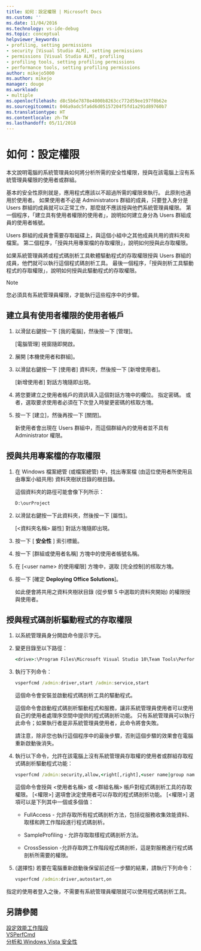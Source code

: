 ```yaml
---
title: 如何︰設定權限 | Microsoft Docs
ms.custom: ''
ms.date: 11/04/2016
ms.technology: vs-ide-debug
ms.topic: conceptual
helpviewer_keywords:
- profiling, setting permissions
- security [Visual Studio ALM], setting permissions
- permissions [Visual Studio ALM], profiling
- profiling tools, setting profiling permissions
- performance tools, setting profiling permissions
author: mikejo5000
ms.author: mikejo
manager: douge
ms.workload:
- multiple
ms.openlocfilehash: d8c5b6e7878e4000b8263cc772d59ee197f0b62e
ms.sourcegitcommit: 046a9adc5fa6d6d05157204f5fd1a291d89760b7
ms.translationtype: HT
ms.contentlocale: zh-TW
ms.lasthandoff: 05/11/2018
---
```

# <a name="how-to-set-permissions"></a>如何：設定權限

本文說明電腦的系統管理員如何將分析所需的安全性權限，授與在該電腦上沒有系統管理員權限的使用者或群組。

基本的安全性原則就是，應用程式應該以不超過所需的權限來執行。 此原則也適用於使用者。 如果使用者不必是 Administrators 群組的成員，只要登入身分是 Users 群組的成員就可以正常工作，那麼就不應該授與他們系統管理員權限。 第一個程序，「建立具有使用者權限的使用者」，說明如何建立身分為 Users 群組成員的使用者帳號。

Users 群組的成員會需要存取磁碟上，與這個小組中之其他成員共用的資料夾和檔案。 第二個程序，「授與共用專案檔的存取權限」，說明如何授與此存取權限。

如果系統管理員將或程式碼剖析工具軟體驅動程式的存取權限授與 Users 群組的成員，他們就可以執行這個程式碼剖析工具。 最後一個程序，「授與剖析工具驅動程式的存取權限」，說明如何授與此驅動程式的存取權限。

> [!NOTE]
> 您必須具有系統管理員權限，才能執行這些程序中的步驟。

## <a name="to-create-a-user-account-that-has-user-permissions"></a>建立具有使用者權限的使用者帳戶

1. 以滑鼠右鍵按一下 [我的電腦]，然後按一下 [管理]。

     [電腦管理] 視窗隨即開啟。

2. 展開 [本機使用者和群組]。

3. 以滑鼠右鍵按一下 [使用者] 資料夾，然後按一下 [新增使用者]。

     [新增使用者] 對話方塊隨即出現。

4. 將您要建立之使用者帳戶的資訊填入這個對話方塊中的欄位。 指定密碼。 或者，選取要求使用者必須在下次登入時變更密碼的核取方塊。

5. 按一下 [建立]，然後再按一下 [關閉]。

     新使用者會出現在 Users 群組中，而這個群組內的使用者並不具有 Administrator 權限。

## <a name="to-grant-access-to-shared-project-files"></a>授與共用專案檔的存取權限

1. 在 Windows 檔案總管 (或檔案總管) 中，找出專案檔 (由這位使用者所使用且由專案小組共用) 資料夾樹狀目錄的根目錄。

     這個資料夾的路徑可能會像下列所示：

    ```cmd
    D:\ourProject
    ```

2. 以滑鼠右鍵按一下此資料夾，然後按一下 [屬性]。

     [\<資料夾名稱> 屬性] 對話方塊隨即出現。

3. 按一下 [ **安全性** ] 索引標籤。

4. 按一下 [群組或使用者名稱] 方塊中的使用者帳號名稱。

5. 在 [\<user name> 的使用權限] 方塊中，選取 [完全控制]的核取方塊。

6. 按一下 [確定 **Deploying Office Solutions**]。

     如此便會將共用之資料夾樹狀目錄 (從步驟 5 中選取的資料夾開始) 的權限授與使用者。

## <a name="to-grant-access-to-the-profiling-driver"></a>授與程式碼剖析驅動程式的存取權限

1. 以系統管理員身分開啟命令提示字元。

2. 變更目錄至以下路徑：

    ```cmd
    <drive>:\Program Files\Microsoft Visual Studio 10\Team Tools\Performance Tools
    ```

3. 執行下列命令：

    ```cmd
    vsperfcmd /admin:driver,start /admin:service,start
    ```

     這個命令會安裝並啟動程式碼剖析工具的驅動程式。

     這個命令會啟動程式碼剖析驅動程式和服務，讓非系統管理員使用者可以使用自己的使用者處理序空間中提供的程式碼剖析功能。 只有系統管理員可以執行此命令；如果執行者是非系統管理員使用者，此命令將會失敗。

     請注意，除非您也執行這個程序中的最後步驟，否則這個步驟的效果會在電腦重新啟動後消失。

4. 執行以下命令，允許在該電腦上沒有系統管理員存取權的使用者或群組存取程式碼剖析驅動程式功能：

    ```cmd
    vsperfcmd /admin:security,allow,<right[,right],<user name|group name>
    ```

     這個命令會授與 \<使用者名稱> 或 \<群組名稱> 帳戶對程式碼剖析工具的存取權限。 [\<權限>] 選項會決定使用者可以存取的程式碼剖析功能。 [\<權限>] 選項可以是下列其中一個或多個值：

    - FullAccess - 允許存取所有程式碼剖析方法，包括從服務收集效能資料、取樣和跨工作階段進行程式碼剖析。

    - SampleProfiling - 允許存取取樣程式碼剖析方法。

    - CrossSession -允許存取跨工作階段程式碼剖析，這是對服務進行程式碼剖析所需要的權限。

5. (選擇性) 若要在電腦重新啟動後保留前述任一步驟的結果，請執行下列命令：

    ```cmd
    vsperfcmd /admin:driver,autostart,on
    ```

 指定的使用者登入之後，不需要有系統管理員權限就可以使用程式碼剖析工具。

## <a name="see-also"></a>另請參閱

[設定效能工作階段](../profiling/configuring-performance-sessions.md)  
[VSPerfCmd](../profiling/vsperfcmd.md)  
[分析和 Windows Vista 安全性](../profiling/profiling-and-windows-vista-security.md)